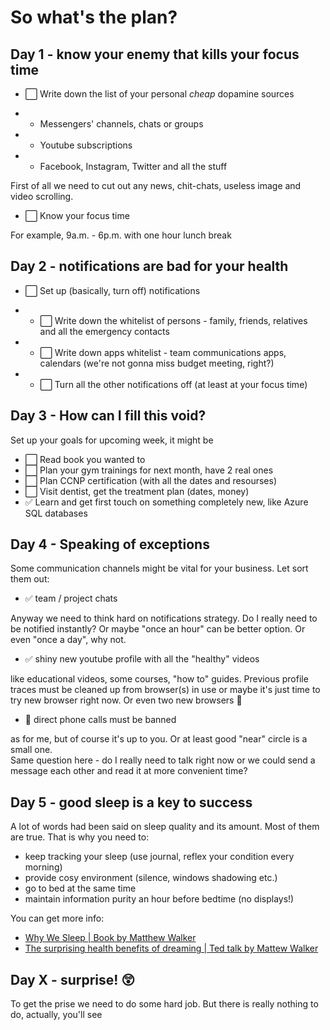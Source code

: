 # So what's the plan?

## Day 1 - know your enemy that kills your focus time

- ⬜️ Write down the list of your personal _cheap_ dopamine sources

- - Messengers' channels, chats or groups
- - Youtube subscriptions
- - Facebook, Instagram, Twitter and all the stuff

First of all we need to cut out any news, chit-chats, useless image and video scrolling.

- ⬜️ Know your focus time

For example, 9a.m. - 6p.m. with one hour lunch break

## Day 2 - notifications are bad for your health

- ⬜️ Set up (basically, turn off) notifications

- - ⬜️ Write down the whitelist of persons - family, friends, relatives and all the emergency contacts
- - ⬜️ Write down apps whitelist - team communications apps, calendars (we're not gonna miss budget meeting, right?)
- - ⬜️ Turn all the other notifications off (at least at your focus time)

## Day 3 - How can I fill this void?

Set up your goals for upcoming week, it might be

- ⬜️ Read book you wanted to
- ⬜️ Plan your gym trainings for next month, have 2 real ones
- ⬜️ Plan CCNP certification (with all the dates and resourses)
- ⬜️ Visit dentist, get the treatment plan (dates, money)
- ✅ Learn and get first touch on something completely new, like Azure SQL databases

## Day 4 - Speaking of exceptions

Some communication channels might be vital for your business. Let sort them out:

- ✅ team / project chats

Anyway we need to think hard on notifications strategy. Do I really need to be notified instantly? Or maybe "once an hour" can be better option. Or even "once a day", why not.

- ✅ shiny new youtube profile with all the "healthy" videos

like educational videos, some courses, "how to" guides. Previous profile traces must be cleaned up from browser(s) in use or maybe it's just time to try new browser right now. Or even two new browsers 🧐

- 📵 direct phone calls must be banned

as for me, but of course it's up to you. Or at least good "near" circle is a small one.   
Same question here - do I really need to talk right now or we could send a message each other and read it at more convenient time?

## Day 5 - good sleep is a key to success

A lot of words had been said on sleep quality and its amount. Most of them are true. That is why you need to:
- keep tracking your sleep (use journal, reflex your condition every morning)
- provide cosy environment (silence, windows shadowing etc.)
- go to bed at the same time
- maintain information purity an hour before bedtime (no displays!)

You can get more info:
- [Why We Sleep | Book by Matthew Walker](https://www.simonandschuster.com/books/Why-We-Sleep/Matthew-Walker/9781501144325)
- [The surprising health benefits of dreaming | Ted talk by Mattew Walker](https://www.ted.com/talks/matt_walker_the_surprising_health_benefits_of_dreaming)

## Day X - surprise! 😲

To get the prise we need to do some hard job. But there is really nothing to do, actually, you'll see


